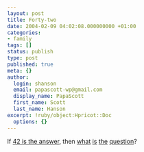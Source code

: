 ```yaml
---
layout: post
title: Forty-two
date: 2004-02-09 04:02:08.000000000 +01:00
categories:
- family
tags: []
status: publish
type: post
published: true
meta: {}
author:
  login: shanson
  email: papascott-wp@gmail.com
  display_name: PapaScott
  first_name: Scott
  last_name: Hanson
excerpt: !ruby/object:Hpricot::Doc
  options: {}
---
```

<p>If <a title="Google Search: answer to life, the universe and everything" href="http://www.google.com/search?&q=answer to life%2C the universe and everything">42 is the answer</a>, then <a href="/2000/02/09" title="Today">what</a> <a href="/2001/02/09" title="is">is</a> <a href="/2002/02/09" title="my">the</a> <a href="/2003/02/09" title="birthday">question</a>?</p>
